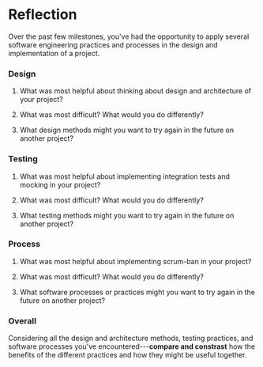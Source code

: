 # Reflection

Over the past few milestones, you've had the opportunity to apply several software engineering practices and processes in the design and implementation of a project.

### Design

1. What was most helpful about thinking about design and architecture of your project?

2. What was most difficult? What would you do differently?

3. What design methods might you want to try again in the future on another project?


### Testing

1. What was most helpful about implementing integration tests and mocking in your project?

2. What was most difficult? What would you do differently?

3. What testing methods might you want to try again in the future on another project?


### Process

1. What was most helpful about implementing scrum-ban in your project?

2. What was most difficult? What would you do differently?

3. What software processes or practices might you want to try again in the future on another project?

### Overall

Considering all the design and architecture methods, testing practices, and software processes you've encountered---**compare and constrast** how the benefits of the different practices and how they might be useful together.

